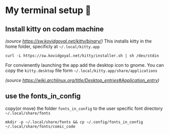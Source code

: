 # My terminal setup 🍚

## Install kitty on codam machine
_(source https://sw.kovidgoyal.net/kitty/binary/)_
This installs kitty in the home folder, specificly at `~/.local/kitty.app`
```
curl -L https://sw.kovidgoyal.net/kitty/installer.sh | sh /dev/stdin
```
For convienently launching the app add the desktop icon to gnome.
You can copy the `kitty.desktop` file form `~/.local/kitty.app/share/applications`

_(source https://wiki.archlinux.org/title/Desktop_entries#Application_entry)_

## use the fonts_in_config
copy(or move) the folder `fonts_in_config` to the user specific font directory `~/.local/share/fonts`
```
mkdir -p ~/.local/share/fonts && cp ~/.config/fonts_in_config ~/.local/share/fonts/comic_code
```
